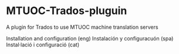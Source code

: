 # MTUOC-Trados-pluguin
A plugin for Trados to use MTUOC machine translation servers

Installation and configuration (eng)
Instalación y configuracuón (spa)
Instal·lació i configuració (cat)
